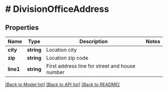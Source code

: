 # # DivisionOfficeAddress

## Properties

Name | Type | Description | Notes
------------ | ------------- | ------------- | -------------
**city** | **string** | Location city |
**zip** | **string** | Location zip code |
**line1** | **string** | First address line for street and house number |

[[Back to Model list]](../../README.md#models) [[Back to API list]](../../README.md#endpoints) [[Back to README]](../../README.md)
